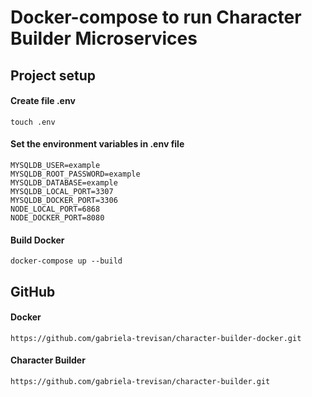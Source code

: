# Docker-compose to run Character Builder Microservices

## Project setup

#### Create file .env
```
touch .env
```

#### Set the environment variables in .env file

```
MYSQLDB_USER=example
MYSQLDB_ROOT_PASSWORD=example
MYSQLDB_DATABASE=example
MYSQLDB_LOCAL_PORT=3307
MYSQLDB_DOCKER_PORT=3306
NODE_LOCAL_PORT=6868
NODE_DOCKER_PORT=8080
```

#### Build Docker

```
docker-compose up --build
```

## GitHub

#### Docker
```
https://github.com/gabriela-trevisan/character-builder-docker.git
```

#### Character Builder
```
https://github.com/gabriela-trevisan/character-builder.git
```
